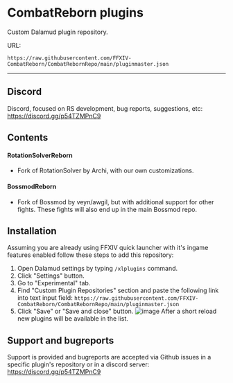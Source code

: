 # CombatReborn plugins
Custom Dalamud plugin repository.

URL:

`https://raw.githubusercontent.com/FFXIV-CombatReborn/CombatRebornRepo/main/pluginmaster.json`

<hr>

## Discord
Discord, focused on RS development, bug reports, suggestions, etc: https://discord.gg/p54TZMPnC9

## Contents

#### RotationSolverReborn
* Fork of RotationSolver by Archi, with our own customizations.
#### BossmodReborn
* Fork of Bossmod by veyn/awgil, but with additional support for other fights. These fights will also end up in the main Bossmod repo.

## Installation
Assuming you are already using FFXIV quick launcher with it's ingame features enabled follow these steps to add this repository:

1. Open Dalamud settings by typing `/xlplugins` command.
2. Click "Settings" button.
3. Go to "Experimental" tab.
4. Find "Custom Plugin Repositories" section and paste the following link into text input field:
`https://raw.githubusercontent.com/FFXIV-CombatReborn/CombatRebornRepo/main/pluginmaster.json`
5. Click "Save" or "Save and close" button.
![image](https://user-images.githubusercontent.com/5073202/185590455-8aa83e6e-b454-4588-91b9-11e162495032.png)
After a short reload new plugins will be available in the list.

## Support and bugreports
Support is provided and bugreports are accepted via Github issues in a specific plugin's repository or in a discord server: https://discord.gg/p54TZMPnC9
